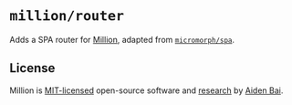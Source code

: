 # `million/router`

Adds a SPA router for [Million](https://github.com/aidenybai/million), adapted from [`micromorph/spa`](https://github.com/natemoo-re/micromorph/blob/main/packages/spa.ts).

## License

Million is [MIT-licensed](https://github.com/aidenybai/million/blob/main/LICENSE) open-source software and [research](https://arxiv.org/abs/2202.08409) by [Aiden Bai](https://aidenybai.com).
